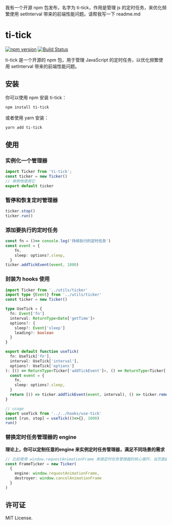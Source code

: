 我有一个开源 npm 包发布，名字为 ti-tick，作用是管理 js 的定时任务，来优化频繁使用 setInterval 带来的前端性能问题。请帮我写一下 readme.md

# ti-tick

[![npm version](https://badge.fury.io/js/ti-tick.svg)](https://badge.fury.io/js/ti-tick)
[![Build Status](https://travis-ci.org/username/ti-tick.svg?branch=master)](https://travis-ci.org/username/ti-tick)

ti-tick 是一个开源的 npm 包，用于管理 JavaScript 的定时任务，以优化频繁使用 setInterval 带来的前端性能问题。

## 安装

你可以使用 npm 安装 ti-tick：

```bash
npm install ti-tick
```

或者使用 yarn 安装：

```bash
yarn add ti-tick
```

## 使用

### 实例化一个管理器

```ts
import Ticker from 'ti-tick';
const ticker = new Ticker()
// 单例地使用它
export default ticker
```

### 暂停和恢复定时管理器

```ts
ticker.stop()
ticker.run()
```

### 添加要执行的定时任务

```ts
const fn = ()=> console.log('持续执行的定时任务')
const event = {
    fn,
    sleep: options?.sleep,
  }
ticker.addTickEvent(event, 1000)
```

### 封装为 hooks 使用

```ts
import Ticker from '../utils/ticker'
import type {Event} from '../utils/ticker'
const ticker = new Ticker()

type UseTick = {
  fn: Event['fn']
  interval: ReturnType<Date['getTime']>
  options?: {
    sleep?: Event['sleep']
    leading?: boolean
  }
}

export default function useTick(
  fn: UseTick['fn'],
  interval: UseTick['interval'],
  options?: UseTick['options']
): [() => ReturnType<Ticker['addTickEvent']>, () => ReturnType<Ticker['removeTickEvent']>] {
  const event = {
    fn,
    sleep: options?.sleep,
  }
  return [() => ticker.addTickEvent(event, interval), () => ticker.removeTickEvent(event)]
}

// usage
import useTick from '../../hooks/use-tick'
const [run, stop] = useTick(()=>{}, 1000)
run()
```

### 替换定时任务管理器的 engine
**理论上，你可以定制任意的engine 来实例定时任务管理器，满足不同场景的需求**
```ts
// 比如使用 window.requestAnimationFrame 来做定时任务管理器的核心循环，当页面最小化的时候，定时任务将不会执行。
const FrameTicker = new Ticker(
  {
    engine: window.requestAnimationFrame,
    destroyer: window.cancelAnimationFrame
  }
)
```

## 许可证

MIT License.
